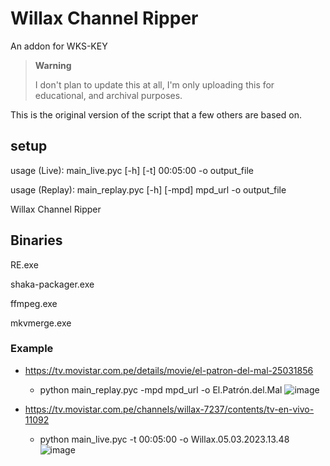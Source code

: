 # Willax Channel Ripper

An addon for WKS-KEY

> **Warning**
>
> I don't plan to update this at all, I'm only uploading this for educational, and archival purposes.

This is the original version of the script that a few others are based on.

## setup

usage (Live): main_live.pyc [-h] [-t] 00:05:00 -o output_file

usage (Replay): main_replay.pyc [-h] [-mpd] mpd_url -o output_file

Willax Channel Ripper

## Binaries

RE.exe

shaka-packager.exe

ffmpeg.exe

mkvmerge.exe

### Example

- https://tv.movistar.com.pe/details/movie/el-patron-del-mal-25031856
  - python main_replay.pyc -mpd mpd_url -o El.Patrón.del.Mal
![image](https://cdn.discordapp.com/attachments/826590534151700550/1082011277309779988/image.png)
  
- https://tv.movistar.com.pe/channels/willax-7237/contents/tv-en-vivo-11092
  - python main_live.pyc -t 00:05:00 -o Willax.05.03.2023.13.48
![image](https://cdn.discordapp.com/attachments/826590534151700550/1082011878026395769/image.png)
  

